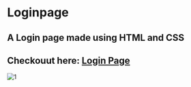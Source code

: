 # Loginpage

## A Login page made using HTML and CSS

## Checkouut here: [Login Page](https://itzwow.github.io/Loginpage/login%20page)


![1](https://user-images.githubusercontent.com/84179065/162976427-b947ad17-009f-4f0b-93ab-dea238ccd340.JPG)

